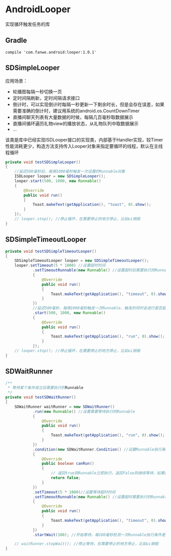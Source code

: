 # AndroidLooper
实现循环触发任务的库

## Gradle
`compile 'com.fanwe.android:looper:1.0.1'`

## SDSimpleLooper
应用场景：<br>
* 轮播图每隔一秒切换一页
* 定时间隔刷新，定时间隔请求接口
* 倒计时，可以实现倒计时每隔一秒更新一下剩余时长，但是会存在误差，如果需要准确的倒计时，建议用系统的android.os.CountDownTimer
* 直播间聊天列表有大量数据的时候，每隔几百毫秒取数据展示
* 直播间循环遍历礼物view的播放状态，从礼物队列中取数据展示
* ...

该类是库中已经实现ISDLooper接口的实现类，内部基于Handler实现，较Timer性能消耗更少，构造方法支持传入Looper对象来指定要循环的线程，默认在主线程循环<br>
```java
private void testSDSimpleLooper()
{
    //延迟500毫秒后，每隔1000毫秒触发一次设置的Runnable对象
    ISDLooper looper = new SDSimpleLooper();
    looper.start(500, 1000, new Runnable()
    {
        @Override
        public void run()
        {
            Toast.makeText(getApplication(), "toast", 0).show();
        }
    });
    // looper.stop(); //停止循环，在需要停止的地方停止，比如ui销毁
}
```

## SDSimpleTimeoutLooper
```java
private void testSDSimpleTimeoutLooper()
{
    SDSimpleTimeoutLooper looper = new SDSimpleTimeoutLooper();
    looper.setTimeout(5 * 1000) //设置超时时间
            .setTimeoutRunnable(new Runnable() //设置超时后需要执行的Runnable
            {
                @Override
                public void run()
                {
                    Toast.makeText(getApplication(), "timeout", 0).show();
                }
            })
            //延迟500毫秒，每隔1000毫秒触发一次Runnable，触发的同时会进行是否超时的判断，如果超时，执行超时Runnable
            .start(500, 1000, new Runnable()
            {
                @Override
                public void run()
                {
                    Toast.makeText(getApplication(), "run", 0).show();
                }
            });
    // looper.stop(); //停止循环，在需要停止的地方停止，比如ui销毁
}
```

## SDWaitRunner
```java
/**
 * 等待某个条件成立后需要执行的Runnable
 */
private void testSDWaitRunner()
{
    SDWaitRunner waitRunner = new SDWaitRunner()
            .run(new Runnable() //设置需要等待执行的Runnable
            {
                @Override
                public void run()
                {
                    Toast.makeText(getApplication(), "run", 0).show();
                }
            })
            .condition(new SDWaitRunner.Condition() //设置Runnable执行条件
            {
                @Override
                public boolean canRun()
                {
                    // 返回true则Runnable立即执行，返回false则继续等待，如果超时会执行超时Runnable
                    return false;
                }
            })
            .setTimeout(5 * 1000)//设置等待超时时间
            .setTimeoutRunnable(new Runnable() //设置超时需要执行的Runnable
            {
                @Override
                public void run()
                {
                    Toast.makeText(getApplication(), "timeout", 0).show();
                }
            })
            .startWait(100); //开始等待，每100毫秒检测一次Runnable执行条件是否成立

    // waitRunner.stopWait(); //停止等待，在需要停止的地方停止，比如ui销毁
}
```


